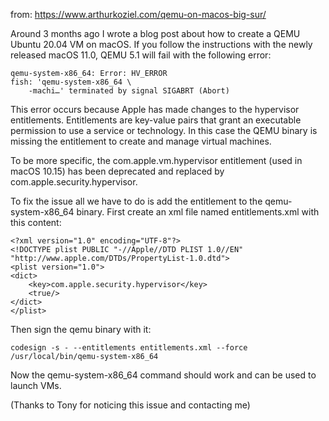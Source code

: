 from: https://www.arthurkoziel.com/qemu-on-macos-big-sur/

Around 3 months ago I wrote a blog post about how to create a QEMU Ubuntu 20.04 VM on macOS. 
If you follow the instructions with the newly released macOS 11.0, QEMU 5.1 will fail with the following error:

```
qemu-system-x86_64: Error: HV_ERROR
fish: 'qemu-system-x86_64 \
    -machi…' terminated by signal SIGABRT (Abort)
```

This error occurs because Apple has made changes to the hypervisor entitlements. Entitlements are key-value pairs that grant an executable permission to use a service or technology. In this case the QEMU binary is missing the entitlement to create and manage virtual machines.

To be more specific, the com.apple.vm.hypervisor entitlement (used in macOS 10.15) has been deprecated and replaced by com.apple.security.hypervisor.

To fix the issue all we have to do is add the entitlement to the qemu-system-x86_64 binary. First create an xml file named entitlements.xml with this content:

```
<?xml version="1.0" encoding="UTF-8"?>
<!DOCTYPE plist PUBLIC "-//Apple//DTD PLIST 1.0//EN" "http://www.apple.com/DTDs/PropertyList-1.0.dtd">
<plist version="1.0">
<dict>
    <key>com.apple.security.hypervisor</key>
    <true/>
</dict>
</plist>
```

Then sign the qemu binary with it:
```
codesign -s - --entitlements entitlements.xml --force /usr/local/bin/qemu-system-x86_64
```
Now the qemu-system-x86_64 command should work and can be used to launch VMs.

(Thanks to Tony for noticing this issue and contacting me)